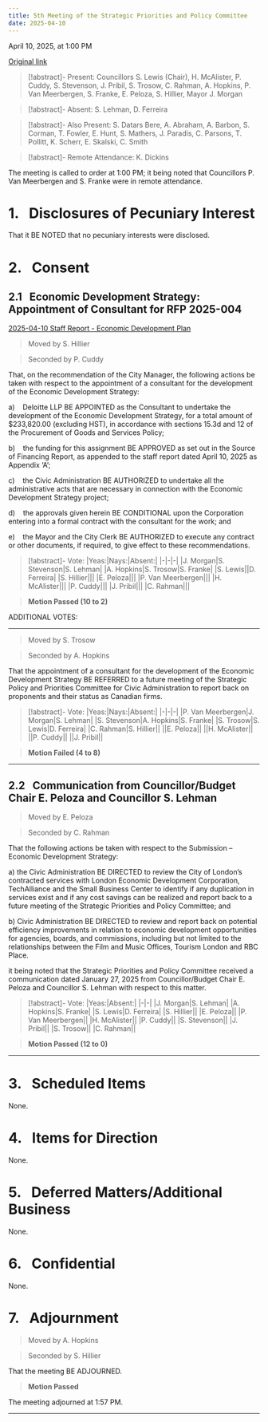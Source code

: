 ```yaml
---
title: 5th Meeting of the Strategic Priorities and Policy Committee
date: 2025-04-10
---
```

April 10, 2025, at  1:00 PM

[Original link](https://pub-london.escribemeetings.com/Meeting.aspx?Id=02e10c83-af49-427f-8900-2be72b2d09f5&Agenda=PostMinutes&lang=English)

> [!abstract]- Present:
> Councillors S. Lewis (Chair), H. McAlister, P. Cuddy, S. Stevenson, J. Pribil, S. Trosow, C. Rahman, A. Hopkins, P. Van Meerbergen, S. Franke, E. Peloza, S. Hillier, Mayor J. Morgan

> [!abstract]- Absent:
> S. Lehman, D. Ferreira

> [!abstract]- Also Present:
> S. Datars Bere, A. Abraham, A. Barbon, S. Corman, T. Fowler, E. Hunt, S. Mathers, J. Paradis, C. Parsons, T. Pollitt, K. Scherr, E. Skalski, C. Smith

> [!abstract]- Remote Attendance:
> K. Dickins

The meeting is called to order at 1:00 PM; it being noted that Councillors P. Van Meerbergen and S. Franke were in remote attendance.

# 1.&nbsp;&nbsp;&nbsp;Disclosures of Pecuniary Interest

That it BE NOTED that no pecuniary interests were disclosed.

# 2.&nbsp;&nbsp;&nbsp;Consent

## 2.1&nbsp;&nbsp;&nbsp;Economic Development Strategy: Appointment of Consultant for RFP 2025-004

[2025-04-10 Staff Report - Economic Development Plan](<https://pub-london.escribemeetings.com/filestream.ashx?DocumentId=115531>)

> Moved by S. Hillier

> Seconded by P. Cuddy

That, on the recommendation of the City Manager, the following actions be taken with respect to the appointment of a consultant for the development of the Economic Development Strategy:

a)    Deloitte LLP BE APPOINTED as the Consultant to undertake the development of the Economic Development Strategy, for a total amount of $233,820.00 (excluding HST), in accordance with sections 15.3d and 12 of the Procurement of Goods and Services Policy;

b)    the funding for this assignment BE APPROVED as set out in the Source of Financing Report, as appended to the staff report dated April 10, 2025 as Appendix ‘A’;

c)    the Civic Administration BE AUTHORIZED to undertake all the administrative acts that are necessary in connection with the Economic Development Strategy project;

d)    the approvals given herein BE CONDITIONAL upon the Corporation entering into a formal contract with the consultant for the work; and

e)    the Mayor and the City Clerk BE AUTHORIZED to execute any contract or other documents, if required, to give effect to these recommendations.

> [!abstract]- Vote:
> |Yeas:|Nays:|Absent:|
> |-|-|-|
> |J. Morgan|S. Stevenson|S. Lehman|
> |A. Hopkins|S. Trosow|S. Franke|
> |S. Lewis||D. Ferreira|
> |S. Hillier|||
> |E. Peloza|||
> |P. Van Meerbergen|||
> |H. McAlister|||
> |P. Cuddy|||
> |J. Pribil|||
> |C. Rahman|||

> **Motion Passed (10 to 2)**

ADDITIONAL VOTES:

****

> Moved by S. Trosow

> Seconded by A. Hopkins

That the appointment of a consultant for the development of the Economic Development Strategy BE REFERRED to a future meeting of the Strategic Policy and Priorities Committee for Civic Administration to report back on proponents and their status as Canadian firms.

> [!abstract]- Vote:
> |Yeas:|Nays:|Absent:|
> |-|-|-|
> |P. Van Meerbergen|J. Morgan|S. Lehman|
> |S. Stevenson|A. Hopkins|S. Franke|
> |S. Trosow|S. Lewis|D. Ferreira|
> |C. Rahman|S. Hillier||
> ||E. Peloza||
> ||H. McAlister||
> ||P. Cuddy||
> ||J. Pribil||

> **Motion Failed (4 to 8)**

****

## 2.2&nbsp;&nbsp;&nbsp;Communication from Councillor/Budget Chair E. Peloza and Councillor S. Lehman

> Moved by E. Peloza

> Seconded by C. Rahman

That the following actions be taken with respect to the Submission – Economic Development Strategy:

a) the Civic Administration BE DIRECTED to review the City of London’s contracted services with London Economic Development Corporation, TechAlliance and the Small Business Center to identify if any duplication in services exist and if any cost savings can be realized and report back to a future meeting of the Strategic Priorities and Policy Committee; and

b) Civic Administration BE DIRECTED to review and report back on potential efficiency improvements in relation to economic development opportunities for agencies, boards, and commissions, including but not limited to the relationships between the Film and Music Offices, Tourism London and RBC Place.

it being noted that the Strategic Priorities and Policy Committee received a communication dated January 27, 2025 from Councillor/Budget Chair E. Peloza and Councillor S. Lehman with respect to this matter.

> [!abstract]- Vote:
> |Yeas:|Absent:|
> |-|-|
> |J. Morgan|S. Lehman|
> |A. Hopkins|S. Franke|
> |S. Lewis|D. Ferreira|
> |S. Hillier||
> |E. Peloza||
> |P. Van Meerbergen||
> |H. McAlister||
> |P. Cuddy||
> |S. Stevenson||
> |J. Pribil||
> |S. Trosow||
> |C. Rahman||

> **Motion Passed (12 to 0)**

****

# 3.&nbsp;&nbsp;&nbsp;Scheduled Items

None.

# 4.&nbsp;&nbsp;&nbsp;Items for Direction

None.

# 5.&nbsp;&nbsp;&nbsp;Deferred Matters/Additional Business

None.

# 6.&nbsp;&nbsp;&nbsp;Confidential 

None.

# 7.&nbsp;&nbsp;&nbsp;Adjournment

> Moved by A. Hopkins

> Seconded by S. Hillier

That the meeting BE ADJOURNED.

> **Motion Passed**

The meeting adjourned at 1:57 PM.

****

